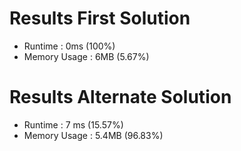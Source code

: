 # Results First Solution 
- Runtime : 0ms (100%)
- Memory Usage : 6MB (5.67%) 
 

# Results Alternate Solution
- Runtime : 7 ms (15.57%)
- Memory Usage : 5.4MB (96.83%)